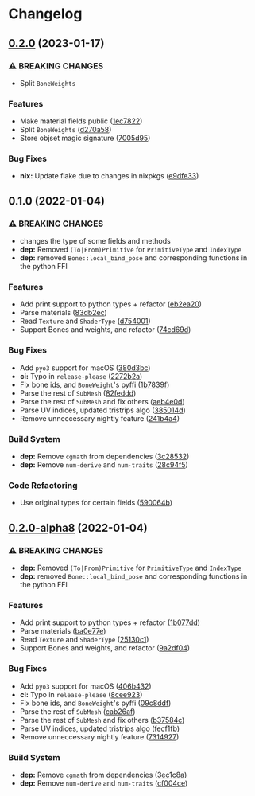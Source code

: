 # Changelog

## [0.2.0](https://github.com/Waelwindows/objset/compare/v0.1.0...v0.2.0) (2023-01-17)


### ⚠ BREAKING CHANGES

* Split `BoneWeights`

### Features

* Make material fields public ([1ec7822](https://github.com/Waelwindows/objset/commit/1ec78229dadd1bd80fe3f2f99bcc6df4756392ea))
* Split `BoneWeights` ([d270a58](https://github.com/Waelwindows/objset/commit/d270a5891783f93904773f038afb5c3eec887f67))
* Store objset magic signature ([7005d95](https://github.com/Waelwindows/objset/commit/7005d952ca9165065ec560fdb89e8cee75232e67))


### Bug Fixes

* **nix:** Update flake due to changes in nixpkgs ([e9dfe33](https://github.com/Waelwindows/objset/commit/e9dfe3335dd7def6aead5ac9dceb715326dca1b9))

## 0.1.0 (2022-01-04)


### ⚠ BREAKING CHANGES

* changes the type of some fields and methods
* **dep:** Removed `(To|From)Primitive` for `PrimitiveType` and `IndexType`
* **dep:** removed `Bone::local_bind_pose` and corresponding functions in the python FFI

### Features

* Add print support to python types + refactor ([eb2ea20](https://github.com/Waelwindows/objset/commit/eb2ea20a202945d2eee2daad253dc5c1a3626a87))
* Parse materials ([83db2ec](https://github.com/Waelwindows/objset/commit/83db2ec8348e4c24c7296b71516bc5f86bc53edf))
* Read `Texture` and `ShaderType` ([d754001](https://github.com/Waelwindows/objset/commit/d7540012aba1549a6dbb1555eb5cf12555cc9509))
* Support Bones and weights, and refactor ([74cd69d](https://github.com/Waelwindows/objset/commit/74cd69d652568c2d9436cdeb141ba79f1edeb019))


### Bug Fixes

* Add `pyo3` support for macOS ([380d3bc](https://github.com/Waelwindows/objset/commit/380d3bc2f3e5dca0d640f7a53eaf1051f0c6e14c))
* **ci:** Typo in `release-please` ([2272b2a](https://github.com/Waelwindows/objset/commit/2272b2aa71e6c30763a14109f370400027631f21))
* Fix bone ids, and `BoneWeight`'s pyffi ([1b7839f](https://github.com/Waelwindows/objset/commit/1b7839f413f76c79391e3e4a0b85954f66817a99))
* Parse the rest of `SubMesh` ([82feddd](https://github.com/Waelwindows/objset/commit/82feddd2e83ae63cc89cb2ec6a45d73dc2832fd6))
* Parse the rest of `SubMesh` and fix others ([aeb4e0d](https://github.com/Waelwindows/objset/commit/aeb4e0de4fcb0ccf7664ca390e75e0bd5e344b7b))
* Parse UV indices, updated tristrips algo ([385014d](https://github.com/Waelwindows/objset/commit/385014d120db634eb9991da180a7eaa8d7310e24))
* Remove unneccessary nightly feature ([241b4a4](https://github.com/Waelwindows/objset/commit/241b4a47e3e03ead59052833ac5297cbfb584fa1))


### Build System

* **dep:** Remove `cgmath` from dependencies ([3c28532](https://github.com/Waelwindows/objset/commit/3c28532a945af5fafacbe0fd27dd48caf84f5636))
* **dep:** Remove `num-derive` and `num-traits` ([28c94f5](https://github.com/Waelwindows/objset/commit/28c94f5b1552b71cdf8cd91caed65fe513b62d59))


### Code Refactoring

* Use original types for certain fields ([590064b](https://github.com/Waelwindows/objset/commit/590064b842a4094ad3e2a857822cb60303663db8))

## [0.2.0-alpha8](https://github.com/Waelwindows/objset/compare/v0.1.0-alpha8...v0.2.0-alpha8) (2022-01-04)


### ⚠ BREAKING CHANGES

* **dep:** Removed `(To|From)Primitive` for `PrimitiveType` and `IndexType`
* **dep:** removed `Bone::local_bind_pose` and corresponding functions in the python FFI

### Features

* Add print support to python types + refactor ([1b077dd](https://github.com/Waelwindows/objset/commit/1b077dd996d412d8e5721e29e670eb41ab98acec))
* Parse materials ([ba0e77e](https://github.com/Waelwindows/objset/commit/ba0e77ed71f5984b707a94b2f38680a2c5bc7b34))
* Read `Texture` and `ShaderType` ([25130c1](https://github.com/Waelwindows/objset/commit/25130c1b132c5d95362a233e7ad3741aab39fa25))
* Support Bones and weights, and refactor ([9a2df04](https://github.com/Waelwindows/objset/commit/9a2df0419d8b069f21b8436209983a4fb0f1a772))


### Bug Fixes

* Add `pyo3` support for macOS ([406b432](https://github.com/Waelwindows/objset/commit/406b432429a125b1ae0eb27f3b8c20ec2a3f327c))
* **ci:** Typo in `release-please` ([8cee923](https://github.com/Waelwindows/objset/commit/8cee9230609ab6559bea689a2ec6b841296b1f06))
* Fix bone ids, and `BoneWeight`'s pyffi ([09c8ddf](https://github.com/Waelwindows/objset/commit/09c8ddf53530c2a44bfced3ffddcd6b2c5435a07))
* Parse the rest of `SubMesh` ([cab26af](https://github.com/Waelwindows/objset/commit/cab26afb18c9288bed9a8f747a285542ac499ff0))
* Parse the rest of `SubMesh` and fix others ([b37584c](https://github.com/Waelwindows/objset/commit/b37584ce2a9bca6f685de883ded99174f1f4a550))
* Parse UV indices, updated tristrips algo ([fecf1fb](https://github.com/Waelwindows/objset/commit/fecf1fb47f99bb0a58e9606395e0e8932f706548))
* Remove unneccessary nightly feature ([7314927](https://github.com/Waelwindows/objset/commit/73149277116a8b0da7582692f1681155fcdff499))


### Build System

* **dep:** Remove `cgmath` from dependencies ([3ec1c8a](https://github.com/Waelwindows/objset/commit/3ec1c8aade52f710268cb9c2a0e271d6b8f6048e))
* **dep:** Remove `num-derive` and `num-traits` ([cf004ce](https://github.com/Waelwindows/objset/commit/cf004ce39a48045be54a6b989a07601b698d697c))
